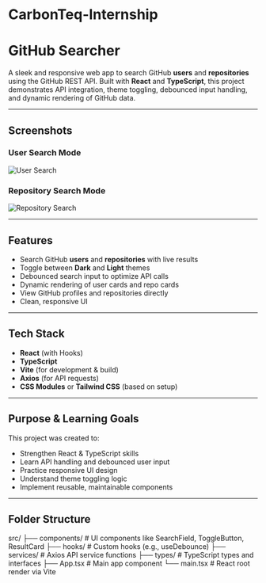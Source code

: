 # CarbonTeq-Internship
# GitHub Searcher

A sleek and responsive web app to search GitHub **users** and **repositories** using the GitHub REST API. Built with **React** and **TypeScript**, this project demonstrates API integration, theme toggling, debounced input handling, and dynamic rendering of GitHub data.

---

## Screenshots

### User Search Mode

![User Search](./screenshots/github-users.png)

### Repository Search Mode

![Repository Search](./screenshots/github-repos.png)

---

## Features

- Search GitHub **users** and **repositories** with live results
- Toggle between **Dark** and **Light** themes
- Debounced search input to optimize API calls
- Dynamic rendering of user cards and repo cards
- View GitHub profiles and repositories directly
- Clean, responsive UI

---

## Tech Stack

- **React** (with Hooks)
- **TypeScript**
- **Vite** (for development & build)
- **Axios** (for API requests)
- **CSS Modules** or **Tailwind CSS** (based on setup)

---

## Purpose & Learning Goals

This project was created to:

- Strengthen React & TypeScript skills
- Learn API handling and debounced user input
- Practice responsive UI design
- Understand theme toggling logic
- Implement reusable, maintainable components

---

## Folder Structure
src/
├── components/ # UI components like SearchField, ToggleButton, ResultCard
├── hooks/ # Custom hooks (e.g., useDebounce)
├── services/ # Axios API service functions
├── types/ # TypeScript types and interfaces
├── App.tsx # Main app component
└── main.tsx # React root render via Vite
